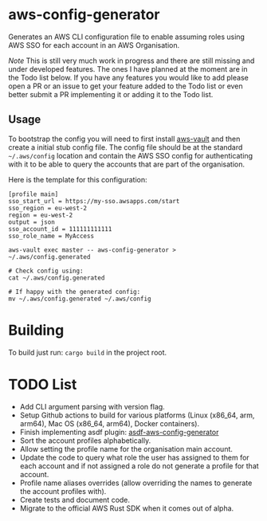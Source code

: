 # aws-config-generator

Generates an AWS CLI configuration file to enable assuming roles using AWS SSO for each account in an AWS Organisation.

*Note* This is still very much work in progress and there are still missing and under developed features. The ones I have planned
at the moment are in the Todo list below. If you have any features you would like to add please open a PR or an issue to get your feature
added to the Todo list or even better submit a PR implementing it or adding it to the Todo list.

## Usage

To bootstrap the config you will need to first install [aws-vault](https://github.com/99designs/aws-vault) and then create
a initial stub config file. The config file should be at the standard `~/.aws/config` location and contain the AWS SSO
config for authenticating with it to be able to query the accounts that are part of the organisation.

Here is the template for this configuration:

```
[profile main]
sso_start_url = https://my-sso.awsapps.com/start
sso_region = eu-west-2
region = eu-west-2
output = json
sso_account_id = 111111111111
sso_role_name = MyAccess
```

```
aws-vault exec master -- aws-config-generator > ~/.aws/config.generated

# Check config using:
cat ~/.aws/config.generated

# If happy with the generated config:
mv ~/.aws/config.generated ~/.aws/config
```

# Building

To build just run: `cargo build` in the project root.

# TODO List
* Add CLI argument parsing with version flag.
* Setup Github actions to build for various platforms (Linux (x86_64, arm, arm64), Mac OS (x86_64, arm64), Docker containers).
* Finish implementing asdf plugin: [asdf-aws-config-generator](https://github.com/alanjjenkins/asdf-aws-config-generator)
* Sort the account profiles alphabetically.
* Allow setting the profile name for the organisation main account.
* Update the code to query what role the user has assigned to them for each account and if not assigned a role do not generate a profile for that account.
* Profile name aliases overrides (allow overriding the names to generate the account profiles with).
* Create tests and document code.
* Migrate to the official AWS Rust SDK when it comes out of alpha.

